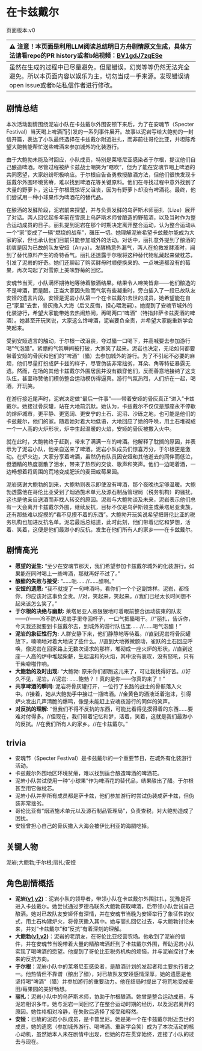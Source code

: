 # 在卡兹戴尔
页面版本:v0
 

| :warning: 注意！本页面是利用LLM阅读总结明日方舟剧情原文生成，具体方法请看repo的PR history或者b站视频：[BV1gdJ7zqESe](https://www.bilibili.com/video/BV1gdJ7zqESe/)         |
|:----------------------------|
| 虽然在生成的过程中已尽量避免，但是错误，幻觉等等仍然无法完全避免。所以本页面内容以娱乐为主，切勿当成一手来源。发现错误请open issue或者b站私信作者进行修改。|



## 剧情总结
本次活动剧情围绕泥岩小队在卡兹戴尔外围安顿下来后，为了在安魂节（Specter Festival）当天喝上啤酒而引发的一系列事件展开。故事以泥岩写给大鲍勃的一封信开篇，表达了小队最终选择在卡兹戴尔附近驻扎，而非前往哥伦比亚，并坦陈希望大鲍勃能帮忙送些啤酒来参加城外的化装游行。

由于大鲍勃未能及时回应，小队成员，特别是莱塔尼亚感染者于尔根，提议他们自己酿造啤酒。尽管过程被萨卡兹战士嘲笑为“瞎吹”，但为了能在安魂节喝上啤酒的共同愿望，大家纷纷积极响应。于尔根自告奋勇教授酿酒方法，但他们很快发现卡兹戴尔外围环境贫瘠，难以找到啤酒花等关键原料。他们在寻找过程中意外找到了大量的野萝卜，这让于尔根既惊讶又沮丧，因为有野萝卜却没有啤酒花。最终，他们尝试用一种小球果作为啤酒花的替代品。

在酿酒的发酵阶段，泥岩前来探望，并与负责发酵的乌萨斯术师丽扎（Lize）展开了对话。两人回忆起多年前在雪原上乌萨斯术师曾酿造的野莓酒，以及当时作为整合运动成员的日子。丽扎提到泥岩在那个时期决定离开整合运动，认为整合运动从一个“家”变成了一辆“燃烧的战车”，碾压一切。她理解泥岩希望卡兹戴尔能成为大家的家，但也承认他们目前只能参加城外的活动。对话中，丽扎意外提到了酿酒的初衷是因为已故的队友安娅（Anya）。发酵桶意外漏气，两人在抢救发酵液时，闻到了替代原料产生的奇特香气。丽扎还透露于尔根将这种替代物私藏起来做枕芯，引发了泥岩的好奇。她们还聊起了购买酵母时顺便换来的、一点味道都没有的莓果，再次勾起了对雪原上美味野莓的回忆。

安魂节当天，小队满怀期待地等待着酿酒结果。结果令人啼笑皆非——他们酿造的不是啤酒，而是醋。正当大家因失败而气氛有些凝重时，旁白插入了一段已故队友安娅的遗言片段。安娅是泥岩小队第一个在卡兹戴尔去世的成员，她希望能在自己“家里”去世，骨灰撒入大海（后又反悔，担心喂海嗣）。她提到了安魂节城外的化装游行，希望大家能带她去热闹热闹，再喝两口“啤酒”（特指非萨卡兹麦酒的啤酒）。她甚至开玩笑说，大家这么馋啤酒，泥岩要负全责，并希望大家能重新学会笑起来。

受到安娅遗言的触动，于尔根一改沮丧，夺过醋一口喝下，并高喊要去参加游行喝“气泡醋”。紧绷的气氛瞬间被打破，大家笑了起来。泥岩也决定，无论如何都要带着安娅的骨灰和他们的“啤酒”（醋）去参加城外的游行。为了不引起不必要的麻烦，他们尽量打扮成萨卡兹的样子，尽管伪装非常拙劣，耳朵、角等特征暴露无遗。然而，在场的其他卡兹戴尔外围居民并没有戳穿他们，反而善意地接纳了这支队伍，甚至称赞他们模仿整合运动模仿得逼真。游行气氛热烈，人们挤在一起，喝酒，开玩笑。

在游行接近尾声时，泥岩决定做“最后一件事”——带着安娅的骨灰真正“进入”卡兹戴尔。她接过骨灰罐，站在大地前沉默。她认为，卡兹戴尔不仅仅是那座永不停歇的熔炉城市，更平静、更宽阔、更安宁的土石、泥沼、沙砾之地，也可能是他们的卡兹戴尔，他们的家。随着她对着大地低语，大地回应了她的呼唤，用土石堆砌成一个一人高的火炉形状，炉中生起温暖的火焰，安娅的骨灰被撒入火中。

就在此时，大鲍勃终于赶到，带来了满满一车的啤酒。他解释了耽搁的原因，并表示为了泥岩小队，他亲自送来了啤酒。泥岩小队成员们惊喜万分，于尔根更是激动。在炉火边，大家分享着啤酒，虽然仍有队员因安娅和其他逝去的同伴而低泣，但酒精的热度驱散了泪水，带来了热烈的交谈、歌声和笑声。他们一边喝着酒，一边畅想着将周围的荒地变成肥沃的麦田或莓果园。

泥岩感谢大鲍勃的到来，大鲍勃则表示即使没有啤酒，那个夜晚也足够温暖。大鲍勃透露他在哥伦比亚受到了烟酒施术单元及源石制品管理局（税务机构）的骚扰，这也是他亲自送酒而非找人转交的原因。泥岩与大鲍勃谈及未来，泥岩表示他们总有一天会离开卡兹戴尔外围，继续反抗，目标不仅是乌萨斯领主或莱塔尼亚贵族，还有那些难以捉摸的“看不见摸不着的东西”。大鲍勃开玩笑说希望把哥伦比亚的税务机构也加进反抗名单。泥岩最后总结道，此时此刻，他们带着记忆和梦想，活着、笑着，这便是他们最渺小的反抗，发生在他们所有人的家乡——在卡兹戴尔。
## 剧情高光
-   **愿望的诞生:** “至少在安魂节那天，我们希望参加卡兹戴尔城外的化装游行。如果能在同时喝上一些啤酒，那就再好不过了。”
-   **酿醋的失败与接受:** “......呃......//......醋啊。”
-   **安娅的遗愿:** “我不就提了一句啤酒吗，看你们一个个这副馋样。泥岩，都怪你，你应该对这事负全责。//对，笑起来，笑起来。//我们已经太长时间想不起来该怎么笑了。”
-   **于尔根的决绝与幽默:** 莱塔尼亚人恶狠狠地盯着眼前整合运动装束的队友——//——冷不防从泥岩手里夺回杯子，一口气把醋喝干。//“丽扎，告诉你，今天我还就要到卡兹戴尔去，到城外的游行队伍里......//......喝气泡醋！”
-   **泥岩的象征性行为:** 人群安静下来，他们静静地等待着。//直到泥岩将骨灰罐放下，喃喃地对着大地说了些什么。//直到大地微微颤动，雀跃的土石回应呼唤，像泥岩在回家路上无数次请求的那样，堆砌成一座火炉的形状。//直到这座一人高的炉中堆起柴薪，生起温和的火焰，其中没有哀叹，没有怒吼，只有干柴噼啪作响。
-   **大鲍勃的及时出现:** “大鲍勃: 原来你们都跑这儿来了，可让我找得好苦。//好久不见，泥岩。//泥岩: ......鲍勃？！真的是你——你真的来了！”
-   **共享啤酒的瞬间:** 泥岩将骨灰罐打开，一位行了长路的战士的骨骸落入火中。//接着，她从大鲍勃手中接过一瓶啤酒。//金黄色的酒液泛着泡沫，引得炉火发出几声清脆的爆鸣，像是未能赶上安魂夜游行的同伴的笑声。
-   **对反抗的理解:** “但我们不得不反抗的东西，可能比看得见摸得着的东西......要难对付得多。//但现在，我们带着记忆和梦，活着，笑着，这就是我们最渺小的反抗。//在我们所有人的家乡。//在卡兹戴尔。”
## trivia
-   安魂节（Specter Festival）是卡兹戴尔的一个重要节日，在城外有化装游行活动。
-   卡兹戴尔外围地区环境贫瘠，难以找到适合酿造啤酒的啤酒花。
-   泥岩小队尝试使用一种“小球果”作为啤酒花的替代品，结果酿出了醋。于尔根甚至用它做枕芯。
-   泥岩小队并非所有成员都是萨卡兹，他们参加游行时尝试伪装成萨卡兹，但伪装非常拙劣。
-   哥伦比亚有“烟酒施术单元以及源石制品管理局”，负责查税，对大鲍勃造成了困扰。
-   安娅曾担心自己的骨灰撒入大海会被伊比利亚的海嗣吃掉。
## 关键人物
泥岩;大鲍勃;于尔根;丽扎;安娅
## 角色剧情概括
-   **泥岩([v1](../chars/char_311_mudrok.md),[v2](../char_v3/char_311_mudrok.md))**：泥岩小队的领导者，带领小队在卡兹戴尔外围驻扎，犹豫是否进入卡兹戴尔。她尝试通过罗德岛联系大鲍勃获取啤酒，后带领小队尝试自己酿酒。她对已故队友安娅怀有深情，并在安魂节当晚为安娅举行了象征性的仪式，用土石构建炉火，将骨灰撒入其中。她与丽扎回忆过去，与大鲍勃讨论未来，并对“卡兹戴尔”和“反抗”有着深刻的理解。
-   **大鲍勃([v1](../chars/extended_char_da_bao_bo.md),[v2](../char_v3/extended_char_da_bao_bo.md))**：泥岩的老朋友，在哥伦比亚经营农场。他收到了泥岩的信件，并在安魂节当晚带着大量的精酿啤酒赶到了卡兹戴尔外围，帮助泥岩小队实现了喝啤酒的愿望。他提到了哥伦比亚税务机构的烦恼，并与泥岩探讨了未来的反抗方向。
-   **于尔根**：泥岩小队中的莱塔尼亚感染者，是酿酒计划的发起者和主要执行者之一。他热情但不靠谱（酿出了醋），对已故队友安娅感情深厚，她的遗愿是他坚持喝“啤酒”（醋）并参加游行的重要动力。他在结局时提出了将荒地变成麦田/莓果园的美好畅想。
-   **丽扎**：泥岩小队中的乌萨斯术师，协助于尔根酿酒。她曾是整合运动成员，与泥岩相识多年。她与泥岩一同回忆了在整合运动时期的经历，以及泥岩离开的原因。她性格相对冷静，在失败后选择了接受和释然。
-   **安娅**：已故的泥岩小队成员，是卡普里尼。她是第一个在卡兹戴尔附近去世的成员，她的遗愿（参加城外游行、喝啤酒、重新学会笑）成为了本次活动的核心动机，虽然她本人未在剧情中出现，但她的存在贯穿始终，连接了小队的过去与现在。